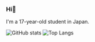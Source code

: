 ### Hi👋
I'm a 17-year-old student in Japan.

![GitHub stats](https://github-readme-stats.vercel.app/api?username=sakusaku3939&theme=slateorange&show_icons=true)
![Top Langs](https://github-readme-stats.vercel.app/api/top-langs/?username=sakusaku3939&theme=slateorange&layout=compact)

